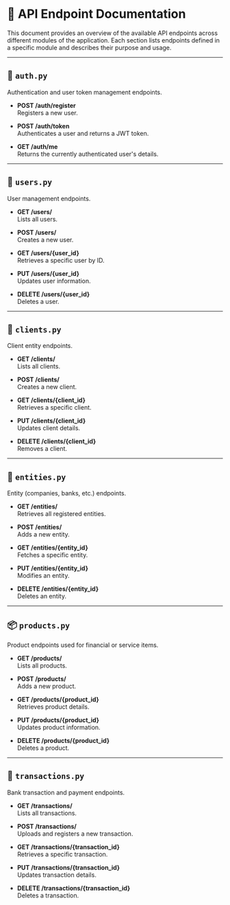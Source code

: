 
# 📘 API Endpoint Documentation

This document provides an overview of the available API endpoints across different modules of the application. Each section lists endpoints defined in a specific module and describes their purpose and usage.

---

## 🔐 `auth.py`
Authentication and user token management endpoints.

- **POST /auth/register**  
  Registers a new user.

- **POST /auth/token**  
  Authenticates a user and returns a JWT token.

- **GET /auth/me**  
  Returns the currently authenticated user's details.

---

## 👤 `users.py`
User management endpoints.

- **GET /users/**  
  Lists all users.

- **POST /users/**  
  Creates a new user.

- **GET /users/{user_id}**  
  Retrieves a specific user by ID.

- **PUT /users/{user_id}**  
  Updates user information.

- **DELETE /users/{user_id}**  
  Deletes a user.

---

## 🧾 `clients.py`
Client entity endpoints.

- **GET /clients/**  
  Lists all clients.

- **POST /clients/**  
  Creates a new client.

- **GET /clients/{client_id}**  
  Retrieves a specific client.

- **PUT /clients/{client_id}**  
  Updates client details.

- **DELETE /clients/{client_id}**  
  Removes a client.

---

## 🏢 `entities.py`
Entity (companies, banks, etc.) endpoints.

- **GET /entities/**  
  Retrieves all registered entities.

- **POST /entities/**  
  Adds a new entity.

- **GET /entities/{entity_id}**  
  Fetches a specific entity.

- **PUT /entities/{entity_id}**  
  Modifies an entity.

- **DELETE /entities/{entity_id}**  
  Deletes an entity.

---

## 📦 `products.py`
Product endpoints used for financial or service items.

- **GET /products/**  
  Lists all products.

- **POST /products/**  
  Adds a new product.

- **GET /products/{product_id}**  
  Retrieves product details.

- **PUT /products/{product_id}**  
  Updates product information.

- **DELETE /products/{product_id}**  
  Deletes a product.

---

## 💸 `transactions.py`
Bank transaction and payment endpoints.

- **GET /transactions/**  
  Lists all transactions.

- **POST /transactions/**  
  Uploads and registers a new transaction.

- **GET /transactions/{transaction_id}**  
  Retrieves a specific transaction.

- **PUT /transactions/{transaction_id}**  
  Updates transaction details.

- **DELETE /transactions/{transaction_id}**  
  Deletes a transaction.


